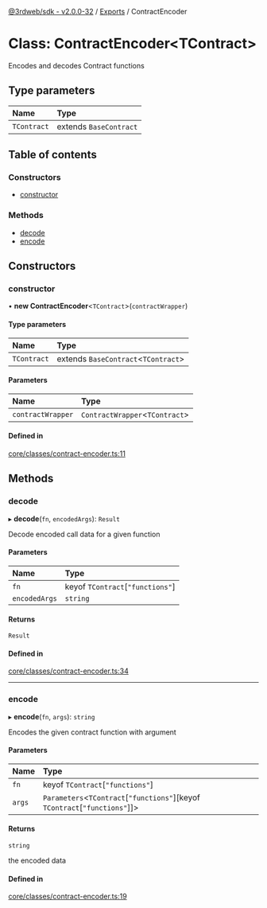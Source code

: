 [@3rdweb/sdk - v2.0.0-32](../README.md) / [Exports](../modules.md) / ContractEncoder

# Class: ContractEncoder<TContract\>

Encodes and decodes Contract functions

## Type parameters

| Name | Type |
| :------ | :------ |
| `TContract` | extends `BaseContract` |

## Table of contents

### Constructors

- [constructor](ContractEncoder.md#constructor)

### Methods

- [decode](ContractEncoder.md#decode)
- [encode](ContractEncoder.md#encode)

## Constructors

### constructor

• **new ContractEncoder**<`TContract`\>(`contractWrapper`)

#### Type parameters

| Name | Type |
| :------ | :------ |
| `TContract` | extends `BaseContract`<`TContract`\> |

#### Parameters

| Name | Type |
| :------ | :------ |
| `contractWrapper` | `ContractWrapper`<`TContract`\> |

#### Defined in

[core/classes/contract-encoder.ts:11](https://github.com/nftlabs/nftlabs-sdk-ts/blob/2a7690c/src/core/classes/contract-encoder.ts#L11)

## Methods

### decode

▸ **decode**(`fn`, `encodedArgs`): `Result`

Decode encoded call data for a given function

#### Parameters

| Name | Type |
| :------ | :------ |
| `fn` | keyof `TContract`[``"functions"``] |
| `encodedArgs` | `string` |

#### Returns

`Result`

#### Defined in

[core/classes/contract-encoder.ts:34](https://github.com/nftlabs/nftlabs-sdk-ts/blob/2a7690c/src/core/classes/contract-encoder.ts#L34)

___

### encode

▸ **encode**(`fn`, `args`): `string`

Encodes the given contract function with argument

#### Parameters

| Name | Type |
| :------ | :------ |
| `fn` | keyof `TContract`[``"functions"``] |
| `args` | `Parameters`<`TContract`[``"functions"``][keyof `TContract`[``"functions"``]]\> |

#### Returns

`string`

the encoded data

#### Defined in

[core/classes/contract-encoder.ts:19](https://github.com/nftlabs/nftlabs-sdk-ts/blob/2a7690c/src/core/classes/contract-encoder.ts#L19)
